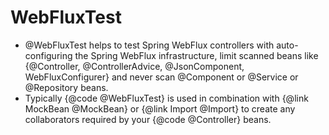 # WebFluxTest
- @WebFluxTest helps to test Spring WebFlux controllers with auto-configuring the Spring WebFlux infrastructure, 
limit scanned beans like {@Controller, @ControllerAdvice, @JsonComponent, WebFluxConfigurer} and never scan @Component  or @Service or @Repository beans. 
- Typically {@code @WebFluxTest} is used in combination with {@link MockBean @MockBean}
or {@link Import @Import} to create any collaborators required by your
{@code @Controller} beans.
